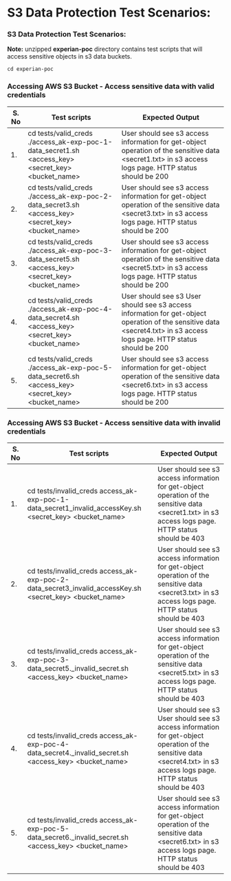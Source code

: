 # S3 Data Protection Test Scenarios:
### S3 Data Protection Test Scenarios:
  **Note:** unzipped **experian-poc** directory contains test scripts that will access sensitive objects in s3 data buckets.
```
cd experian-poc
```
### Accessing AWS S3 Bucket - Access sensitive data with valid credentials
| S. No  | Test scripts | Expected Output |
| ------------- | ------------- | ------------- |
| 1. | cd tests/valid_creds ./access_ak-exp-poc-1-data_secret1.sh <access_key> <secret_key> <region> <bucket_name> | User should see s3 access information for get-object operation of the sensitive data <secret1.txt> in s3 access logs page. HTTP status should be 200 |
|2. | cd tests/valid_creds ./access_ak-exp-poc-2-data_secret3.sh <access_key> <secret_key> <region> <bucket_name> | User should see s3 access information for get-object operation of the sensitive data <secret3.txt> in s3 access logs page. HTTP status should be 200 | 
| 3. | cd tests/valid_creds ./access_ak-exp-poc-3-data_secret5.sh <access_key> <secret_key> <region> <bucket_name> | User should see s3 access information for get-object operation of the sensitive data <secret5.txt> in s3 access logs page. HTTP status should be 200 |
| 4. | cd tests/valid_creds ./access_ak-exp-poc-4-data_secret4.sh <access_key> <secret_key> <region> <bucket_name> | User should see s3 User should see s3 access information for get-object operation of the sensitive data <secret4.txt> in s3 access logs page. HTTP status should be 200 |
| 5. | cd tests/valid_creds ./access_ak-exp-poc-5-data_secret6.sh <access_key> <secret_key> <region> <bucket_name> | User should see s3 access information for get-object operation of the sensitive data <secret6.txt> in s3 access logs page. HTTP status should be 200 |
### Accessing AWS S3 Bucket - Access sensitive data with invalid credentials
| S. No  | Test scripts | Expected Output |
| ------------- | ------------- | ------------- |
| 1. | cd tests/invalid_creds access_ak-exp-poc-1-data_secret1_invalid_accessKey.sh <secret_key> <region> <bucket_name> | User should see s3 access information for get-object operation of the sensitive data <secret1.txt> in s3 access logs page. HTTP status should be 403 |
| 2. | cd tests/invalid_creds access_ak-exp-poc-2-data_secret3_invalid_accessKey.sh <secret_key> <region> <bucket_name> | User should see s3 access information for get-object operation of the sensitive data <secret3.txt> in s3 access logs page. HTTP status should be 403 | 
| 3. | cd tests/invalid_creds access_ak-exp-poc-3-data_secret5._invalid_secret.sh <access_key> <region> <bucket_name> | User should see s3 access information for get-object operation of the sensitive data <secret5.txt> in s3 access logs page. HTTP status should be 403 |
| 4. | cd tests/invalid_creds access_ak-exp-poc-4-data_secret4._invalid_secret.sh <access_key> <region> <bucket_name> | User should see s3 User should see s3 access information for get-object operation of the sensitive data <secret4.txt> in s3 access logs page. HTTP status should be 403 | 
| 5. | cd tests/invalid_creds access_ak-exp-poc-5-data_secret6._invalid_secret.sh <access_key> <region> <bucket_name> | User should see s3 access information for get-object operation of the sensitive data <secret6.txt> in s3 access logs page. HTTP status should be 403 |
